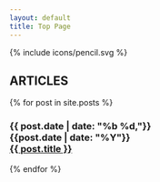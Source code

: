 ```yaml
---
layout: default
title: Top Page
---
```


<main>
  <div class="caption">
    <!-- <div class="book">{% include icons/book-open.svg %}</div> -->
    <div class="newspaper">{% include icons/pencil.svg %}</div>
    <h2>ARTICLES</h2>
  </div>
    <aside>
      {% for post in site.posts %}
      <h3>
        <div class="post-items">
          <div class="post-date">{{ post.date | date: "%b %d,"}}</div>
          <div class="post-year">{{post.date | date: "%Y"}}</div>
          <a href="{{ site.baseurl }}{{ post.url }}">{{ post.title }}</a>
        </div>
      </h3>
      {% endfor %}
    </aside>  

</main>
